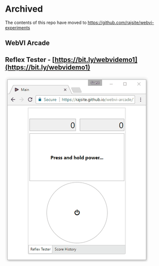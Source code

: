 # Archived
The contents of this repo have moved to https://github.com/rajsite/webvi-experiments

## WebVI Arcade

## Reflex Tester - [https://bit.ly/webvidemo1](https://bit.ly/webvidemo1)

[![WebVI Arcade Demo Link](Screenshots/ReflexTester.gif)](https://bit.ly/webvidemo1)

<!--

Pushing a new build:

git branch -d gh-pages
git checkout --orphan gh-pages
ren .gitignore .gitignore.master
ren .gitignore.gh-pages .gitignore
git push --force
-->
